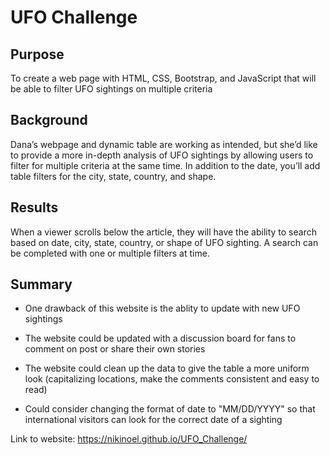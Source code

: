 # UFO Challenge

## Purpose
To create a web page with HTML, CSS, Bootstrap, and JavaScript that will be able to filter UFO sightings on multiple criteria

## Background
Dana’s webpage and dynamic table are working as intended, but she’d like to provide a more in-depth analysis of UFO sightings by allowing users to filter for multiple criteria at the same time. In addition to the date, you’ll add table filters for the city, state, country, and shape.

## Results
When a viewer scrolls below the article, they will have the ability to search based on date, city, state, country, or shape of UFO sighting. A search can be completed with one or multiple filters at  time.

## Summary
* One drawback of this website is the ablity to update with new UFO sightings 

* The website could be updated with a discussion board for fans to comment on post or share their own stories

* The website could clean up the data to give the table a more uniform look (capitalizing locations, make the comments consistent and easy to read)

* Could consider changing the format of date to "MM/DD/YYYY" so that international visitors can look for the correct date of a sighting


Link to website: https://nikinoel.github.io/UFO_Challenge/
